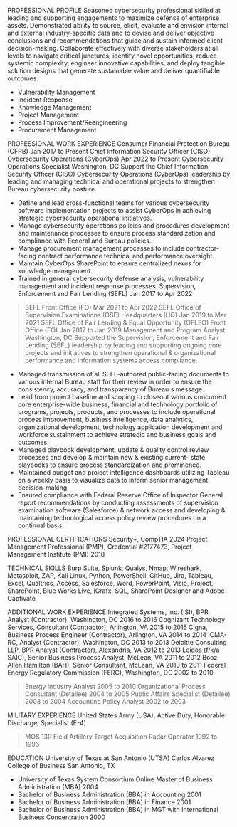 PROFESSIONAL PROFILE
Seasoned cybersecurity professional skilled at leading and supporting engagements to maximize defense of enterprise assets. Demonstrated ability to source, elicit, evaluate and envision internal and external industry-specific data and to devise and deliver objective conclusions and recommendations that guide and sustain informed client decision-making. Collaborate effectively with diverse stakeholders at all levels to navigate critical junctures, identify novel opportunities, reduce systemic complexity, engineer innovative capabilities, and deploy tangible solution designs that generate sustainable value and deliver quantifiable outcomes.
* Vulnerability Management
* Incident Response
* Knowledge Management
* Project Management
* Process Improvement/Reengineering
* Procurement Management

PROFESSIONAL WORK EXPERIENCE
Consumer Financial Protection Bureau (CFPB)						       Jan 2017 to Present
Chief Information Security Officer (CISO) Cybersecurity Operations (CyberOps)	              Apr 2022 to Present
Cybersecurity Operations Specialist 	Washington, DC
Support the Chief Information Security Officer (CISO) Cybersecurity Operations (CyberOps) leadership by leading and managing technical and operational projects to strengthen Bureau cybersecurity posture. 
- Define and lead cross-functional teams for various cybersecurity software implementation projects to assist CyberOps in achieving strategic cybersecurity operational initiatives. 
- Manage cybersecurity operations policies and procedures development and maintenance processes to ensure process standardization and compliance with Federal and Bureau policies.
- Manage procurement management processes to include contractor-facing contract performance technical and performance oversight.
- Maintain CyberOps SharePoint to ensure centralized nexus for knowledge management.
- Trained in general cybersecurity defense analysis, vulnerability management and incident response processes.
Supervision, Enforcement and Fair Lending (SEFL)	 Jan 2017 to Apr 2022
> SEFL Front Office (FO)	Mar 2021 to Apr 2022
> SEFL Office of Supervision Examinations (OSE) Headquarters (HQ)	Jan 2019 to Mar 2021
> SEFL Office of Fair Lending & Equal Opportunity (OFLEO) Front Office (FO)	Jan 2017 to Jan 2019
Management and Program Analyst	          Washington, DC
Supported the Supervision, Enforcement and Fair Lending (SEFL) leadership by leading and supporting ongoing core projects and initiatives to strengthen operational & organizational performance and information systems access compliance.
- Managed transmission of all SEFL-authored public-facing documents to various internal Bureau staff for their review in order to ensure the consistency, accuracy, and transparency of Bureau s message.
- Lead from project baseline and scoping to closeout various concurrent core enterprise-wide business, financial and technology portfolio of programs, projects, products, and processes to include operational process improvement, business intelligence, data analytics, organizational development, technology application development and workforce sustainment to achieve strategic and business goals and outcomes.
- Managed playbook development, update & quality control review processes and develop & maintain new & existing current- state playbooks to ensure process standardization and prominence.
- Maintained budget and project intelligence dashboards utilizing Tableau on a weekly basis to visualize data to inform senior management decision-making.
- Ensured compliance with Federal Reserve Office of Inspector General report recommendations by conducting assessments of supervision examination software (Salesforce) & network access and developing & maintaining technological access policy review procedures on a continual basis.
  
PROFESSIONAL CERTIFICATIONS
Security+, CompTIA 											      2024
Project Management Professional (PMP), Credential #2177473, Project Management Institute (PMI) 	      2018

TECHNICAL SKILLS
Burp Suite, Splunk, Qualys, Nmap, Wireshark, Metasploit, ZAP, Kali Linux, Python, PowerShell, GitHub, Jira, Tableau, Excel, Qualtrics, Access, Salesforce, Word, PowerPoint, Visio, Project, SharePoint, Blue Works Live, iGrafx, SQL, SharePoint Designer and Adobe Captivate
 
ADDITIONAL WORK EXPERIENCE
Integrated Systems, Inc. (ISI), BPR Analyst (Contractor), Washington, DC				          2016 to 2016
Cognizant Technology Services, Consultant (Contractor), Arlington, VA 			                          2015 to 2015
Cigna, Business Process Engineer (Contractor), Arlington, VA				                          2014 to 2014
ICMA-RC, Analyst (Contractor), Washington, DC	 					                          2013 to 2013
Deloitte Consulting LLP, BPR Analyst (Contractor), Alexandria, VA				                  2012 to 2013
Leidos (f/k/a SAIC), Senior Business Process Analyst, McLean, VA					          2011 to 2012
Booz Allen Hamilton (BAH), Senior Consultant, McLean, VA 					                 2010 to 2011
Federal Energy Regulatory Commission (FERC), Washington, DC					                 2002 to 2010
> Energy Industry Analyst										        2005 to 2010
> Organizational Process Consultant (Detailee)							                2004 to 2005
> Public Affairs Specialist (Detailee)								               2003 to 2004
> Accounting Policy Analyst									               2002 to 2003

MILITARY EXPERIENCE
United States Army (USA), Active Duty, Honorable Discharge, Specialist (E-4)
> MOS 13R Field Artillery Target Acquisition Radar Operator	1992 to 1996
 
 EDUCATION
University of Texas at San Antonio (UTSA) Carlos Alvarez College of Business	San Antonio, TX
* University of Texas System Consortium Online Master of Business Administration (MBA)	2004
* Bachelor of Business Administration (BBA) in Accounting	2001
* Bachelor of Business Administration (BBA) in Finance	2001
* Bachelor of Business Administration (BBA) in MGT with International Business Concentration	2000

